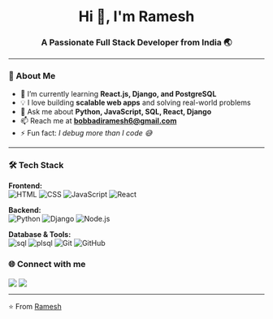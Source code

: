 <h1 align="center">Hi 👋, I'm Ramesh</h1>
<h3 align="center">A Passionate Full Stack Developer from India 🌏</h3>

---

### 🚀 About Me  
- 🌱 I’m currently learning **React.js, Django, and PostgreSQL**  
- 💡 I love building **scalable web apps** and solving real-world problems  
- 💬 Ask me about **Python, JavaScript, SQL, React, Django**  
- 📫 Reach me at **bobbadiramesh6@gmail.com**  
- ⚡ Fun fact: *I debug more than I code 😅*  

---

### 🛠️ Tech Stack  

**Frontend:**  
![HTML](https://img.shields.io/badge/HTML5-E34F26?style=flat&logo=html5&logoColor=white) 
![CSS](https://img.shields.io/badge/CSS3-1572B6?style=flat&logo=css3&logoColor=white) 
![JavaScript](https://img.shields.io/badge/JavaScript-323330?style=flat&logo=javascript) 
![React](https://img.shields.io/badge/React-20232A?style=flat&logo=react&logoColor=61DAFB)  

**Backend:**  
![Python](https://img.shields.io/badge/Python-3776AB?style=flat&logo=python&logoColor=white) 
![Django](https://img.shields.io/badge/Django-092E20?style=flat&logo=django&logoColor=white) 
![Node.js](https://img.shields.io/badge/Node.js-43853D?style=flat&logo=node-dot-js&logoColor=white)  

**Database & Tools:**  
![sql](https://img.shields.io/badge/SQL-316192?style=flat&logo=sql&logoColor=white) 
![plsql](https://img.shields.io/badge/plsql-4EA94B?style=flat&logo=plsql&logoColor=white) 
![Git](https://img.shields.io/badge/Git-F05032?style=flat&logo=git&logoColor=white) 
![GitHub](https://img.shields.io/badge/GitHub-100000?style=flat&logo=github&logoColor=white)  

### 🌐 Connect with me  
<p align="left">
<a href="https://linkedin.com/in/bobbadi-ramesh-066823312" target="blank"><img align="center" src="https://img.shields.io/badge/LinkedIn-0077B5?style=flat&logo=linkedin&logoColor=white" /></a>
<a href="https://github.com/sathyavathi122" target="blank"><img align="center" src="https://img.shields.io/badge/GitHub-100000?style=flat&logo=github&logoColor=white" /></a>
</p>

---

⭐️ From [Ramesh](https://github.com/bobbadi-ramesh)


